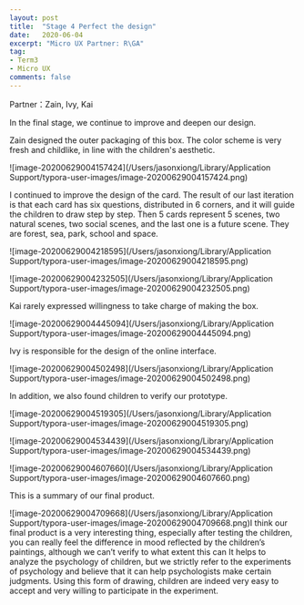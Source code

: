 ```yaml
---
layout: post
title:  "Stage 4 Perfect the design"
date:   2020-06-04
excerpt: "Micro UX Partner: R\GA"
tag:
- Term3
- Micro UX
comments: false
---
```


Partner：Zain, Ivy, Kai

In the final stage, we continue to improve and deepen our design.

Zain designed the outer packaging of this box. The color scheme is very fresh and childlike, in line with the children's aesthetic.

![image-20200629004157424](/Users/jasonxiong/Library/Application Support/typora-user-images/image-20200629004157424.png)

I continued to improve the design of the card. The result of our last iteration is that each card has six questions, distributed in 6 corners, and it will guide the children to draw step by step. Then 5 cards represent 5 scenes, two natural scenes, two social scenes, and the last one is a future scene. They are forest, sea, park, school and space.

![image-20200629004218595](/Users/jasonxiong/Library/Application Support/typora-user-images/image-20200629004218595.png)

![image-20200629004232505](/Users/jasonxiong/Library/Application Support/typora-user-images/image-20200629004232505.png)

Kai rarely expressed willingness to take charge of making the box.

![image-20200629004445094](/Users/jasonxiong/Library/Application Support/typora-user-images/image-20200629004445094.png)

Ivy is responsible for the design of the online interface.

![image-20200629004502498](/Users/jasonxiong/Library/Application Support/typora-user-images/image-20200629004502498.png)

In addition, we also found children to verify our prototype.

![image-20200629004519305](/Users/jasonxiong/Library/Application Support/typora-user-images/image-20200629004519305.png)

![image-20200629004534439](/Users/jasonxiong/Library/Application Support/typora-user-images/image-20200629004534439.png)

![image-20200629004607660](/Users/jasonxiong/Library/Application Support/typora-user-images/image-20200629004607660.png)

This is a summary of our final product.

![image-20200629004709668](/Users/jasonxiong/Library/Application Support/typora-user-images/image-20200629004709668.png)I think our final product is a very interesting thing, especially after testing the children, you can really feel the difference in mood reflected by the children’s paintings, although we can’t verify to what extent this can It helps to analyze the psychology of children, but we strictly refer to the experiments of psychology and believe that it can help psychologists make certain judgments. Using this form of drawing, children are indeed very easy to accept and very willing to participate in the experiment.


